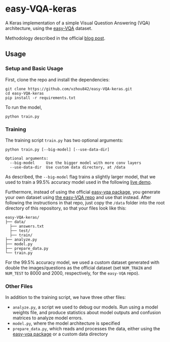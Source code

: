 # easy-VQA-keras

A Keras implementation of a simple Visual Question Answering (VQA) architecture, using the [easy-VQA](https://github.com/vzhou842/easy-VQA) dataset.

Methodology described in the official [blog post](https://victorzhou.com/blog/easy-vqa/).

## Usage

### Setup and Basic Usage

First, clone the repo and install the dependencies:

```shell
git clone https://github.com/vzhou842/easy-VQA-keras.git
cd easy-VQA-keras
pip install -r requirements.txt
```

To run the model,

```shell
python train.py
```

### Training

The training script `train.py` has two optional arguments:

```shell
python train.py [--big-model] [--use-data-dir]

Optional arguments:
  --big-model     Use the bigger model with more conv layers
  --use-data-dir  Use custom data directory, at /data
```

As described, the `--big-model` flag trains a slightly larger model, that we
used to train a 99.5% accuracy model used in the following [live demo](https://easy-vqa-demo.victorzhou.com/).

Furthermore, instead of using the official [easy-vqa package](https://pypi.org/project/easy-vqa/), you generate your own dataset using [the easy-VQA repo](https://github.com/vzhou842/easy-VQA) and use that instead.
After following the instructions in that repo, just copy the `/data` folder into
the root directory of this repository, so that your files look like this:

```shell
easy-VQA-keras/
├── data/
  ├── answers.txt
  ├── test/
  ├── train/
├── analyze.py
├── model.py
├── prepare_data.py
└── train.py
```

For the 99.5% accuracy model, we used a custom dataset generated with double the images/questions
as the official dataset (set `NUM_TRAIN` and `NUM_TEST` to 8000 and 2000,
respectively, for the `easy-VQA` repo).

### Other Files

In addition to the training script, we have three other files:
- `analyze.py`, a script we used to debug our models. Run using a model weights
  file, and produce statistics about model outputs and confusion matrices to
  analyze model errors.
- `model.py`, where the model architecture is specified
- `prepare_data.py`, which reads and processes the data, either using the
  [easy-vqa package](https://pypi.org/project/easy-vqa/) or a custom data directory
